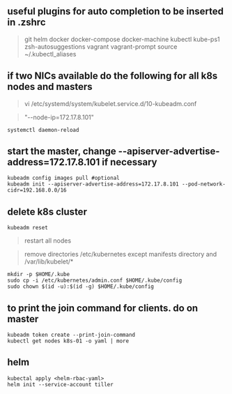 ## useful plugins for auto completion to be inserted in .zshrc

> git helm docker docker-compose docker-machine kubectl kube-ps1 zsh-autosuggestions vagrant vagrant-prompt
source ~/.kubectl_aliases

## if two NICs available do the following for all k8s nodes and masters
> vi /etc/systemd/system/kubelet.service.d/10-kubeadm.conf

> "--node-ip=172.17.8.101"

```
systemctl daemon-reload
```

## start the master, change --apiserver-advertise-address=172.17.8.101 if necessary
```console
kubeadm config images pull #optional
kubeadm init --apiserver-advertise-address=172.17.8.101 --pod-network-cidr=192.168.0.0/16
```

## delete k8s cluster
```
kubeadm reset
```
>restart all nodes

>remove directories /etc/kubernetes except manifests directory and /var/lib/kubelet/*

```
mkdir -p $HOME/.kube
sudo cp -i /etc/kubernetes/admin.conf $HOME/.kube/config
sudo chown $(id -u):$(id -g) $HOME/.kube/config
```
## to print the join command for clients. do on master
```
kubeadm token create --print-join-command
kubectl get nodes k8s-01 -o yaml | more
```

## helm
```
kubectal apply <helm-rbac-yaml>
helm init --service-account tiller
```
